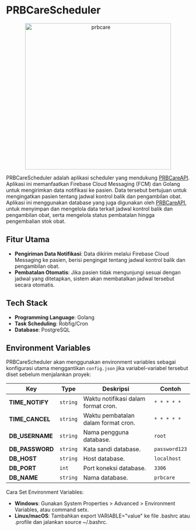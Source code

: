 # PRBCareScheduler

<p align="center">
<img src="https://github.com/user-attachments/assets/50eea6b6-e922-4dda-a036-3fbf1704458d" alt="prbcare" width="400">
</p>

PRBCareScheduler adalah aplikasi scheduler yang mendukung [PRBCareAPI](https://github.com/scrkiddie/PRBCareApi). Aplikasi ini memanfaatkan Firebase Cloud Messaging (FCM) dan Golang untuk mengirimkan data notifikasi ke pasien. Data tersebut bertujuan untuk mengingatkan pasien tentang jadwal kontrol balik dan pengambilan obat. Aplikasi ini menggunakan database yang juga digunakan oleh [PRBCareAPI](https://github.com/scrkiddie/PRBCareApi), untuk menyimpan dan mengelola data terkait jadwal kontrol balik dan pengambilan obat, serta mengelola status pembatalan hingga pengembalian stok obat.

## Fitur Utama

- **Pengiriman Data Notifikasi**: Data dikirim melalui Firebase Cloud Messaging ke pasien, berisi pengingat tentang jadwal kontrol balik dan pengambilan obat.
- **Pembatalan Otomatis**: Jika pasien tidak mengunjungi sesuai dengan jadwal yang ditetapkan, sistem akan membatalkan jadwal tersebut secara otomatis.

## Tech Stack

- **Programming Language**: Golang
- **Task Scheduling**: Robfig/Cron
- **Database**: PostgreSQL


## Environment Variables
PRBCareScheduler akan menggunakan environment variables sebagai konfigurasi utama menggantikan `config.json` jika variabel-variabel tersebut diset sebelum menjalankan proyek:

| Key             | Type    | Deskripsi                           | Contoh                                                       |
|-----------------|---------|-------------------------------------|--------------------------------------------------------------|
| **TIME_NOTIFY** | `string`| Waktu notifikasi dalam format cron. | `* * * * *`                                                       |
| **TIME_CANCEL** | `string`| Waktu pembatalan dalam format cron. | `* * * * *`                                                       |
| **DB_USERNAME** | `string`| Nama pengguna database.             | `root`                                                       |
| **DB_PASSWORD** | `string`| Kata sandi database.                | `password123`                                                |
| **DB_HOST**     | `string`| Host database.                      | `localhost`                                                  |
| **DB_PORT**     | `int`   | Port koneksi database.              | `3306`                                                       |
| **DB_NAME**     | `string`| Nama database.                      | `prbcare`                                                    |

Cara Set Environment Variables:
- **Windows**: Gunakan System Properties > Advanced > Environment Variables, atau command setx.
- **Linux/macOS**: Tambahkan export VARIABLE="value" ke file .bashrc atau .profile dan jalankan source ~/.bashrc.